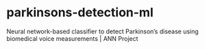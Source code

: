 # parkinsons-detection-ml
Neural network-based classifier to detect Parkinson’s disease using biomedical voice measurements |  ANN Project
